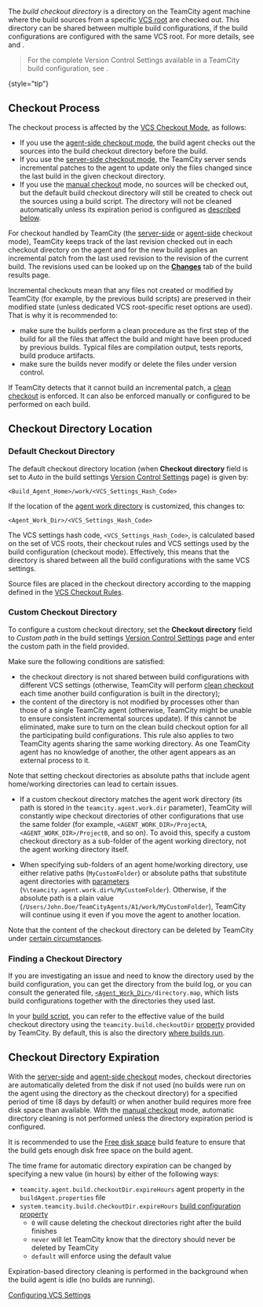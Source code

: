 [//]: # (title: Build Checkout Directory)
[//]: # (auxiliary-id: Build Checkout Directory)

The _build checkout directory_ is a directory on the TeamCity agent machine where the build sources from a specific [VCS root](vcs-root.md) are checked out. This directory can be shared between multiple build configurations, if the build configurations are configured with the same VCS root. For more details, see [](#Default+Checkout+Directory) and [](#Custom+Checkout+Directory).

> For the complete Version Control Settings available in a TeamCity build configuration, see [](configuring-vcs-settings.md).
> 
{style="tip"}

## Checkout Process

The checkout process is affected by the [VCS Checkout Mode](vcs-checkout-mode.md), as follows:

* If you use the [agent-side checkout mode](vcs-checkout-mode.md#agent-checkout), the build agent checks out the sources into the build checkout directory before the build.
* If you use the [server-side checkout mode](vcs-checkout-mode.md#server-checkout), the TeamCity server sends incremental patches to the agent to update only the files changed since the last build in the given checkout directory.
* If you use the [manual checkout](vcs-checkout-mode.md#do-not-checkout-files-automatically) mode, no sources will be checked out, but the default build checkout directory will still be created to check out the sources using a build script. The directory will not be cleaned automatically unless its expiration period is configured as [described below](#Checkout+Directory+Expiration).

For checkout handled by TeamCity (the [server-side](vcs-checkout-mode.md#server-checkout) or [agent-side](vcs-checkout-mode.md#agent-checkout) checkout mode), TeamCity keeps track of the last revision checked out in each checkout directory on the agent and for the new build applies an incremental patch from the last used revision to the revision of the current build. The revisions used can be looked up on the __[Changes](build-results-page.md#Changes+Tab)__ tab of the build results page.

Incremental checkouts mean that any files not created or modified by TeamCity (for example, by the previous build scripts) are preserved in their modified state (unless dedicated VCS root-specific reset options are used). That is why it is recommended to:

* make sure the builds perform a clean procedure as the first step of the build for all the files that affect the build and might have been produced by previous builds. Typical files are compilation output, tests reports, build produce artifacts.
* make sure the builds never modify or delete the files under version control.

If TeamCity detects that it cannot build an incremental patch, a [clean checkout](clean-checkout.md) is enforced. It can also be enforced manually or configured to be performed on each build.

## Checkout Directory Location

### Default Checkout Directory

The default checkout directory location (when **Checkout directory** field is set to _Auto_ in the build settings [Version Control Settings](configuring-vcs-settings.md) page) is given by:

```
<Build_Agent_Home>/work/<VCS_Settings_Hash_Code>
```

If the location of the [agent work directory](agent-work-directory.md) is customized, this changes to:

```
<Agent_Work_Dir>/<VCS_Settings_Hash_Code>
```

The VCS settings hash code, `<VCS_Settings_Hash_Code>`, is calculated based on the set of VCS roots, their checkout rules and VCS settings used by the build configuration (checkout mode). Effectively, this means that the directory is shared between all the build configurations with the same VCS settings.

Source files are placed in the checkout directory according to the mapping defined in the [VCS Checkout Rules](vcs-checkout-rules.md).


<anchor name="BuildCheckoutDirectory-Customcheckoutdirectory"/>

<anchor name="Custom+checkout+directory"/>

### Custom Checkout Directory

To configure a custom checkout directory, set the **Checkout directory** field to _Custom path_ in the build settings [Version Control Settings](configuring-vcs-settings.md) page and enter the custom path in the field provided.

Make sure the following conditions are satisfied:
* the checkout directory is not shared between build configurations with different VCS settings (otherwise, TeamCity will perform [clean checkout](clean-checkout.md) each time another build configuration is built in the directory);
* the content of the directory is not modified by processes other than those of a single TeamCity agent (otherwise, TeamCity might be unable to ensure consistent incremental sources update). If this cannot be eliminated, make sure to turn on the clean build checkout option for all the participating build configurations. This rule also applies to two TeamCity agents sharing the same working directory. As one TeamCity agent has no knowledge of another, the other agent appears as an external process to it.

<warning>

Note that setting checkout directories as absolute paths that include agent home/working directories can lead to certain issues.

* If a custom checkout directory matches the agent work directory (its path is stored in the `teamcity.agent.work.dir` parameter), TeamCity will constantly wipe checkout directories of other configurations that use the same folder (for example, `<AGENT_WORK_DIR>/ProjectA`, `<AGENT_WORK_DIR>/ProjectB`, and so on). To avoid this, specify a custom checkout directory as a sub-folder of the agent working directory, not the agent working directory itself.

* When specifying sub-folders of an agent home/working directory, use either relative paths (`MyCustomFolder`) or absolute paths that substitute agent directories with [parameters](predefined-build-parameters.md) (`%\teamcity.agent.work.dir%/MyCustomFolder`). Otherwise, if the absolute path is a plain value (`/Users/John.Doe/TeamCityAgents/A1/work/MyCustomFolder`), TeamCity will continue using it even if you move the agent to another location.

</warning>

Note that the content of the checkout directory can be deleted by TeamCity under [certain circumstances](clean-checkout.md#Automatic+Clean+Checkout).

<anchor name="Automatic+Checkout+Directory+Cleaning"/>

### Finding a Checkout Directory

If you are investigating an issue and need to know the directory used by the build configuration, you can get the directory from the build log, or you can consult the generated file, [`<Agent_Work_Dir>`](agent-work-directory.md)`/directory.map`, which lists build configurations together with the directories they used last.

In your [build script](build-script-interaction-with-teamcity.md), you can refer to the effective value of the build checkout directory using the `teamcity.build.checkoutDir` [property](configuring-build-parameters.md) provided by TeamCity. By default, this is also the directory [where builds run](build-working-directory.md).


## Checkout Directory Expiration

With the [server-side](vcs-checkout-mode.md#server-checkout) and [agent-side checkout](vcs-checkout-mode.md#agent-checkout) modes, checkout directories are automatically deleted from the disk if not used (no builds were run on the agent using the directory as the checkout directory) for a specified period of time (8 days by default) or when another build requires more free disk space than available. With the [manual checkout](vcs-checkout-mode.md#do-not-checkout-files-automatically) mode, automatic directory cleaning is not performed unless the directory expiration period is configured.

It is recommended to use the [Free disk space](free-disk-space.md) build feature to ensure that the build gets enough disk free space on the build agent.

<!--[//]: # (Internal note. Do not delete. "Build Checkout Directoryd30e211.txt")-->

The time frame for automatic directory expiration can be changed by specifying a new value (in hours) by either of the following ways:
* `teamcity.agent.build.checkoutDir.expireHours` agent property in the `buildAgent.properties` file
* `system.teamcity.build.checkoutDir.expireHours` [build configuration property](configuring-build-parameters.md)   
   * `0` will cause deleting the checkout directories right after the build finishes
   * `never` will let TeamCity know that the directory should never be deleted by TeamCity 
   * `default` will enforce using the default value

Expiration-based directory cleaning is performed in the background when the build agent is idle (no builds are running).

 <seealso>
        <category ref="admin-guide">
            <a href="configuring-vcs-settings.md">Configuring VCS Settings</a>
        </category>
</seealso>